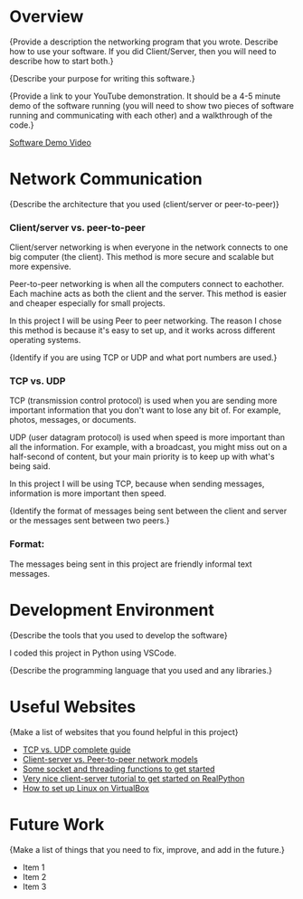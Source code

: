 # Overview

{Provide a description the networking program that you wrote. Describe how to use your software.  If you did Client/Server, then you will need to describe how to start both.}

{Describe your purpose for writing this software.}

{Provide a link to your YouTube demonstration.  It should be a 4-5 minute demo of the software running (you will need to show two pieces of software running and communicating with each other) and a walkthrough of the code.}

[Software Demo Video](http://youtube.link.goes.here)

# Network Communication

{Describe the architecture that you used (client/server or peer-to-peer)}

### Client/server vs. peer-to-peer

Client/server networking is when everyone in the network connects to one big computer (the client). This method is more secure and scalable but more expensive.

Peer-to-peer networking is when all the computers connect to eachother. Each machine acts as both the client and the server. This method is easier and cheaper especially for small projects.

In this project I will be using Peer to peer networking. The reason I chose this method is because it's easy to set up, and it works across different operating systems.

{Identify if you are using TCP or UDP and what port numbers are used.}

### TCP vs. UDP

TCP (transmission control protocol) is used when you are sending more important information that you don't want to lose any bit of. For example, photos, messages, or documents.

UDP (user datagram protocol) is used when speed is more important than all the information. For example, with a broadcast, you might miss out on a half-second of content, but your main priority is to keep up with what's being said. 

In this project I will be using TCP, because when sending messages, information is more important then speed. 

{Identify the format of messages being sent between the client and server or the messages sent between two peers.}

### Format:

The messages being sent in this project are friendly informal text messages. 

# Development Environment

{Describe the tools that you used to develop the software}

I coded this project in Python using VSCode. 

{Describe the programming language that you used and any libraries.}

# Useful Websites

{Make a list of websites that you found helpful in this project}
* [TCP vs. UDP complete guide](https://www.avast.com/c-tcp-vs-udp-difference)
* [Client-server vs. Peer-to-peer network models](https://www.networkstraining.com/peer-to-peer-vs-client-server-network/)
* [Some socket and threading functions to get started](https://medium.com/@luishrsoares/implementing-peer-to-peer-data-exchange-in-python-8e69513489af)
* [Very nice client-server tutorial to get started on RealPython](https://realpython.com/python-sockets/#echo-client-and-server)
* [How to set up Linux on VirtualBox](https://www.youtube.com/watch?v=6rxMqu-6vIM)

# Future Work

{Make a list of things that you need to fix, improve, and add in the future.}
* Item 1
* Item 2
* Item 3
